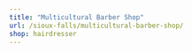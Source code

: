 ```yaml
---
title: "Multicultural Barber Shop"
url: /sioux-falls/multicultural-barber-shop/
shop: hairdresser
---
```

